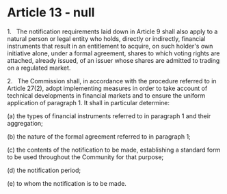 # Article 13 - null


1.   The notification requirements laid down in Article 9 shall also apply to a natural person or legal entity who holds, directly or indirectly, financial instruments that result in an entitlement to acquire, on such holder's own initiative alone, under a formal agreement, shares to which voting rights are attached, already issued, of an issuer whose shares are admitted to trading on a regulated market.

2.   The Commission shall, in accordance with the procedure referred to in Article 27(2), adopt implementing measures in order to take account of technical developments in financial markets and to ensure the uniform application of paragraph 1. It shall in particular determine:

(a) the types of financial instruments referred to in paragraph 1 and their aggregation;

(b) the nature of the formal agreement referred to in paragraph 1;

(c) the contents of the notification to be made, establishing a standard form to be used throughout the Community for that purpose;

(d) the notification period;

(e) to whom the notification is to be made.
